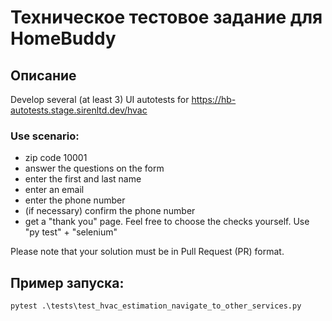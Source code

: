 # Техническое тестовое задание для HomeBuddy

## Описание

Develop several (at least 3) UI autotests for https://hb-autotests.stage.sirenltd.dev/hvac

### Use scenario:

* zip code 10001
* answer the questions on the form
* enter the first and last name
* enter an email
* enter the phone number
* (if necessary) confirm the phone number
* get a "thank you" page.
Feel free to choose the checks yourself.
Use "py test" + "selenium"

Please note that your solution must be in Pull Request (PR) format. 

## Пример запуска:
```
pytest .\tests\test_hvac_estimation_navigate_to_other_services.py
```
